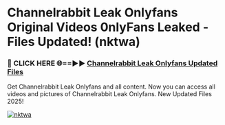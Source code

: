 # Channelrabbit Leak Onlyfans Original Videos 0nlyFans Leaked - Files Updated! (nktwa)

<h3>🔴 CLICK HERE 🌐==►► <a href="https://tinyurl.com/x26r9saj" rel="nofollow">Channelrabbit Leak Onlyfans Updated Files</a></h3>

Get Channelrabbit Leak Onlyfans and all content. Now you can access all videos and pictures of Channelrabbit Leak Onlyfans. New Updated Files 2025!

[![nktwa](https://i.imgur.com/LkgZPqh.gif)](https://tinyurl.com/x26r9saj)

